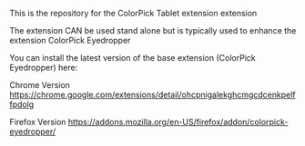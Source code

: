 This is the repository for the ColorPick Tablet extension extension

The extension CAN be used stand alone but is typically used to enhance the extension ColorPick Eyedropper



You can install the latest version of the base extension (ColorPick Eyedropper) here:

Chrome Version
https://chrome.google.com/extensions/detail/ohcpnigalekghcmgcdcenkpelffpdolg

Firefox Version
https://addons.mozilla.org/en-US/firefox/addon/colorpick-eyedropper/

